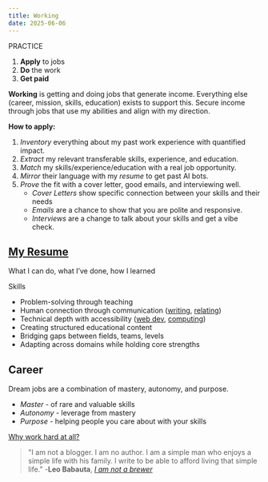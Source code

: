 ```yaml
---
title: Working
date: 2025-06-06
---
```

PRACTICE
1. **Apply** to jobs
2. **Do** the work
3. **Get paid**

**Working** is getting and doing jobs that generate income. Everything else (career, mission, skills, education) exists to support this. Secure income through jobs that use my abilities and align with my direction.

**How to apply:**
1. *Inventory* everything about my past work experience with quantified impact.
2. *Extract* my relevant transferable skills, experience, and education.
3. *Match* my skills/experience/education with a real job opportunity.
4. *Mirror* their language with my *resume* to get past AI bots.
5. *Prove* the fit with a cover letter, good emails, and interviewing well.
	- *Cover Letters* show specific connection between your skills and their needs
	- *Emails* are a chance to show that you are polite and responsive.
	- *Interviews* are a change to talk about your skills and get a vibe check.

## [My Resume](/cv-Blake-Ruprecht.pdf) 
What I can do, what I’ve done, how I learned

Skills
- Problem-solving through teaching
- Human connection through communication ([writing](/writing), [relating](/relating))
- Technical depth with accessibility ([web dev](/building-websites), [computing](/computing))
- Creating structured educational content
- Bridging gaps between fields, teams, levels
- Adapting across domains while holding core strengths

## Career
Dream jobs are a combination of mastery, autonomy, and purpose.
- *Master* - of rare and valuable skills
- *Autonomy* - leverage from mastery
- *Purpose* - helping people you care about with your skills

 [Why work hard at all?](/work-hard)

> "I am not a blogger. I am no author. I am a simple man who enjoys a simple life with his family. I write to be able to afford living that simple life."
> -**Leo Babauta**, [*I am not a brewer*](https://mnmlist.com/brew/)
